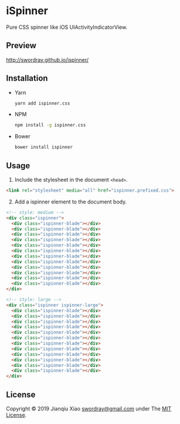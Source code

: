 # iSpinner

Pure CSS spinner like iOS UIActivityIndicatorView.

## Preview

http://swordray.github.io/ispinner/

## Installation

* Yarn

  ```bash
  yarn add ispinner.css
  ```

* NPM

  ```bash
  npm install -g ispinner.css
  ```

* Bower

  ```bash
  bower install ispinner
  ```

## Usage

1. Include the stylesheet in the document `<head>`.

  ```html
  <link rel="stylesheet" media="all" href="ispinner.prefixed.css">
  ```

2. Add a ispinner element to the document body.

  ```html
  <!-- style: medium -->
  <div class="ispinner">
    <div class="ispinner-blade"></div>
    <div class="ispinner-blade"></div>
    <div class="ispinner-blade"></div>
    <div class="ispinner-blade"></div>
    <div class="ispinner-blade"></div>
    <div class="ispinner-blade"></div>
    <div class="ispinner-blade"></div>
    <div class="ispinner-blade"></div>
    <div class="ispinner-blade"></div>
    <div class="ispinner-blade"></div>
    <div class="ispinner-blade"></div>
    <div class="ispinner-blade"></div>
  </div>

  <!-- style: large -->
  <div class="ispinner ispinner-large">
    <div class="ispinner-blade"></div>
    <div class="ispinner-blade"></div>
    <div class="ispinner-blade"></div>
    <div class="ispinner-blade"></div>
    <div class="ispinner-blade"></div>
    <div class="ispinner-blade"></div>
    <div class="ispinner-blade"></div>
    <div class="ispinner-blade"></div>
    <div class="ispinner-blade"></div>
    <div class="ispinner-blade"></div>
    <div class="ispinner-blade"></div>
    <div class="ispinner-blade"></div>
  </div>
  ```

## License

Copyright © 2019 Jianqiu Xiao <swordray@gmail.com> under The [MIT License](http://opensource.org/licenses/MIT).
